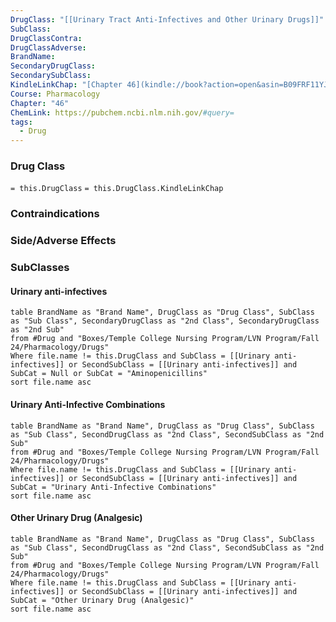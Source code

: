 ```yaml
---
DrugClass: "[[Urinary Tract Anti-Infectives and Other Urinary Drugs]]"
SubClass: 
DrugClassContra: 
DrugClassAdverse: 
BrandName: 
SecondaryDrugClass: 
SecondarySubClass: 
KindleLinkChap: "[Chapter 46](kindle://book?action=open&asin=B09FRF11YJ&location=26990)"
Course: Pharmacology
Chapter: "46"
ChemLink: https://pubchem.ncbi.nlm.nih.gov/#query=
tags:
  - Drug
---
```

### Drug Class 
`= this.DrugClass`
	`= this.DrugClass.KindleLinkChap`

### Contraindications


### Side/Adverse Effects 


### SubClasses
#### Urinary anti-infectives
```dataview
table BrandName as "Brand Name", DrugClass as "Drug Class", SubClass as "Sub Class", SecondaryDrugClass as "2nd Class", SecondaryDrugClass as "2nd Sub"
from #Drug and "Boxes/Temple College Nursing Program/LVN Program/Fall 24/Pharmacology/Drugs" 
Where file.name != this.DrugClass and SubClass = [[Urinary anti-infectives]] or SecondSubClass = [[Urinary anti-infectives]] and SubCat = Null or SubCat = "Aminopenicillins"
sort file.name asc
```

#### Urinary Anti-Infective Combinations
```dataview
table BrandName as "Brand Name", DrugClass as "Drug Class", SubClass as "Sub Class", SecondDrugClass as "2nd Class", SecondSubClass as "2nd Sub"
from #Drug and "Boxes/Temple College Nursing Program/LVN Program/Fall 24/Pharmacology/Drugs" 
Where file.name != this.DrugClass and SubClass = [[Urinary anti-infectives]] or SecondSubClass = [[Urinary anti-infectives]] and SubCat = "Urinary Anti-Infective Combinations"
sort file.name asc
```

#### Other Urinary Drug (Analgesic)
```dataview
table BrandName as "Brand Name", DrugClass as "Drug Class", SubClass as "Sub Class", SecondDrugClass as "2nd Class", SecondSubClass as "2nd Sub"
from #Drug and "Boxes/Temple College Nursing Program/LVN Program/Fall 24/Pharmacology/Drugs" 
Where file.name != this.DrugClass and SubClass = [[Urinary anti-infectives]] or SecondSubClass = [[Urinary anti-infectives]] and SubCat = "Other Urinary Drug (Analgesic)"
sort file.name asc
```
